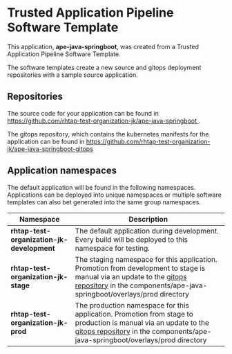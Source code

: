 # Trusted Application Pipeline Software Template

This application, **ape-java-springboot**, was created from a Trusted Application Pipeline Software Template.

The software templates create a new source and gitops deployment repositories with a sample source application. 

## Repositories

The source code for your application can be found in [https://github.com/rhtap-test-organization-jk/ape-java-springboot ](https://github.com/rhtap-test-organization-jk/ape-java-springboot ).
 
The gitops repository, which contains the kubernetes manifests for the application can be found in 
[https://github.com/rhtap-test-organization-jk/ape-java-springboot-gitops ](https://github.com/rhtap-test-organization-jk/ape-java-springboot-gitops ) 

## Application namespaces 

The default application will be found in the following namespaces. Applications can be deployed into unique namespaces or multiple software templates can also bet generated into the same group namespaces.  

|  Namespace   |  Description   |  
| -------- | -------- |   
| **rhtap-test-organization-jk-development** | The default application during development. Every build will be deployed to this namespace for testing. | 
| **rhtap-test-organization-jk-stage** | The staging namespace for this application. Promotion from development to stage is manual via an update to the [gitops repository](https://github.com/rhtap-test-organization-jk/ape-java-springboot-gitops ) in the components/ape-java-springboot/overlays/prod directory |  
| **rhtap-test-organization-jk-prod** | The production namespace for this application. Promotion from stage to production is manual via an update to the [gitops repository](https://github.com/rhtap-test-organization-jk/ape-java-springboot-gitops ) in the components/ape-java-springboot/overlays/prod directory | 